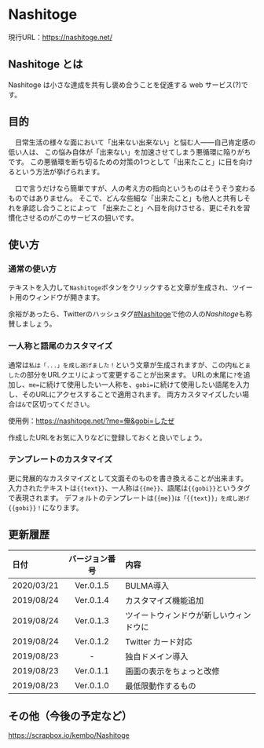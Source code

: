 # Nashitoge
現行URL：https://nashitoge.net/

## Nashitoge とは
Nashitoge は小さな達成を共有し褒め合うことを促進する web サービス(?)です。

## 目的
　日常生活の様々な面において「出来ない出来ない」と悩む人――自己肯定感の低い人は、
この悩み自体が「出来ない」を加速させてしまう悪循環に陥りがちです。
この悪循環を断ち切るための対策の1つとして「出来たこと」に目を向けるという方法が挙げられます。

　口で言うだけなら簡単ですが、人の考え方の指向というものはそうそう変わるものではありません。
そこで、どんな些細な「出来たこと」も他人と共有しそれを承認し合うことによって
「出来たこと」へ目を向けさせる、更にそれを習慣化させるのがこのサービスの狙いです。

## 使い方
### 通常の使い方
テキストを入力して`Nashitoge`ボタンをクリックすると文章が生成され、ツイート用のウィンドウが開きます。

余裕があったら、Twitterのハッシュタグ[#Nashitoge](https://twitter.com/hashtag/Nashitoge?f=live)で他の人の*Nashitoge*も称賛しましょう。

### 一人称と語尾のカスタマイズ
通常は`私は「...」を成し遂げました！`という文章が生成されますが、この内`私`と`ました`の部分をURLクエリによって変更することが出来ます。
URLの末尾に`?`を追加し、`me=`に続けて使用したい一人称を、`gobi=`に続けて使用したい語尾を入力し、そのURLにアクセスすることで適用されます。
両方カスタマイズしたい場合は`&`で区切ってください。

使用例：https://nashitoge.net/?me=俺&gobi=したぜ

作成したURLをお気に入りなどに登録しておくと良いでしょう。

### テンプレートのカスタマイズ
更に発展的なカスタマイズとして文面そのものを書き換えることが出来ます。
入力されたテキストは`{{text}}`、一人称は`{{me}}`、語尾は`{{gobi}}`というタグで表現されます。
デフォルトのテンプレートは`{{me}}は「{{text}}」を成し遂げ{{gobi}}！`になります。

## 更新履歴
|日付|バージョン番号|内容|
|:----|:----:|:----|
|2020/03/21|Ver.0.1.5|BULMA導入|
|2019/08/24|Ver.0.1.4|カスタマイズ機能追加|
|2019/08/24|Ver.0.1.3|ツイートウィンドウが新しいウィンドウに|
|2019/08/24|Ver.0.1.2|Twitter カード対応|
|2019/08/23|\-|独自ドメイン導入|
|2019/08/23|Ver.0.1.1|画面の表示をちょっと改修|
|2019/08/23|Ver.0.1.0|最低限動作するもの|

## その他（今後の予定など）
https://scrapbox.io/kembo/Nashitoge
